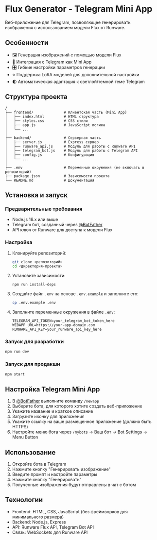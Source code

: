 # Flux Generator - Telegram Mini App

Веб-приложение для Telegram, позволяющее генерировать изображения с использованием модели Flux от Runware.

## Особенности

- 🖼️ Генерация изображений с помощью модели Flux
- 📱 Интеграция с Telegram как Mini App
- 🎛️ Гибкие настройки параметров генерации
- ⭐ Поддержка LoRA моделей для дополнительной настройки
- 🌓 Автоматическая адаптация к светлой/темной теме Telegram

## Структура проекта

```
/
├── frontend/              # Клиентская часть (Mini App)
│   ├── index.html         # HTML структура
│   ├── styles.css         # CSS стили
│   ├── app.js             # JavaScript логика
│   └── ...
│
├── backend/               # Серверная часть
│   ├── server.js          # Express сервер
│   ├── runware_api.js     # Модуль для работы с Runware API
│   ├── telegram_bot.js    # Модуль для работы с Telegram API
│   ├── config.js          # Конфигурация
│   └── ...
│
├── .env                   # Переменные окружения (не включать в репозиторий)
├── package.json           # Зависимости проекта
└── README.md              # Документация
```

## Установка и запуск

### Предварительные требования

- Node.js 16.x или выше
- Telegram бот, созданный через [@BotFather](https://t.me/BotFather)
- API ключ от Runware для доступа к модели Flux

### Настройка

1. Клонируйте репозиторий:
   ```bash
   git clone <репозиторий>
   cd <директория-проекта>
   ```

2. Установите зависимости:
   ```bash
   npm run install-deps
   ```

3. Создайте файл `.env` на основе `.env.example` и заполните его:
   ```bash
   cp .env.example .env
   ```

4. Заполните переменные окружения в файле `.env`:
   ```
   TELEGRAM_API_TOKEN=your_telegram_bot_token_here
   WEBAPP_URL=https://your-app-domain.com
   RUNWARE_API_KEY=your_runware_api_key_here
   ```

### Запуск для разработки

```bash
npm run dev
```

### Запуск для продакшн

```bash
npm start
```

## Настройка Telegram Mini App

1. В [@BotFather](https://t.me/BotFather) выполните команду `/newapp`
2. Выберите бота, для которого хотите создать веб-приложение
3. Укажите название и краткое описание
4. Загрузите иконку для приложения
5. Укажите ссылку на ваше размещенное приложение (должно быть HTTPS)
6. Настройте меню бота через `/mybots` -> Ваш бот -> Bot Settings -> Menu Button

## Использование

1. Откройте бота в Telegram
2. Нажмите кнопку "Генерировать изображение"
3. Введите промпт и настройте параметры
4. Нажмите кнопку "Генерировать"
5. Полученные изображения будут отправлены в чат с ботом

## Технологии

- Frontend: HTML, CSS, JavaScript (без фреймворков для минимального размера)
- Backend: Node.js, Express
- API: Runware Flux API, Telegram Bot API
- Связь: WebSockets для Runware API
